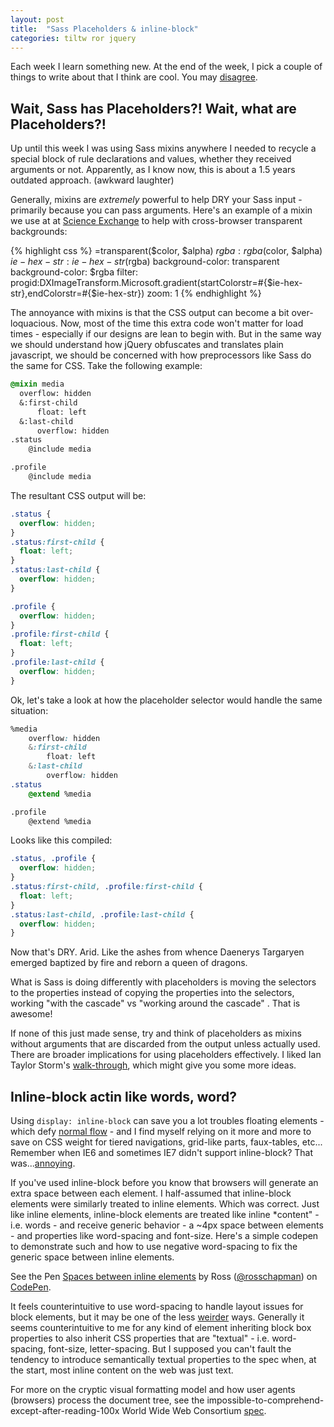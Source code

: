 ```yaml
---
layout: post
title:  "Sass Placeholders & inline-block"
categories: tiltw ror jquery
---
```


Each week I learn something new.  At the end of the week, I pick a couple of things to write about that I think are cool. You may
<a title="Share on Twitter" data-network="twitter" data-action="share" href="https://twitter.com/share?url=http://internetross.me/tiltw-dec-30-jan-3&amp;text=@internetross, I like you, but..." target="_blank">
disagree</a>.

## Wait, Sass has Placeholders?!  Wait, what are Placeholders?!
Up until this week I was using Sass mixins anywhere I needed to recycle a special block of rule declarations and values, whether they received arguments or not.  Apparently, as I know now, this is about a 1.5 years outdated approach. (awkward laughter)

Generally, mixins are *extremely* powerful to help DRY your Sass input - primarily because you can pass arguments. Here's an example of a mixin we use at at [Science Exchange](http://scienceexchange.com) to help with cross-browser transparent backgrounds:

{% highlight css %}
=transparent($color, $alpha)
  $rgba: rgba($color, $alpha)
  $ie-hex-str: ie-hex-str($rgba)
  background-color: transparent
  background-color: $rgba
  filter: progid:DXImageTransform.Microsoft.gradient(startColorstr=#{$ie-hex-str},endColorstr=#{$ie-hex-str})
  zoom: 1
{% endhighlight %}

The annoyance with mixins is that the CSS output can become a bit over-loquacious. Now, most of the time this extra code won't matter for load times - especially if our designs are lean to begin with.  But in the same way we should understand how jQuery obfuscates and translates plain javascript, we should be concerned with how preprocessors like Sass do the same for CSS.  Take the following example:

```css
@mixin media
  overflow: hidden
  &:first-child
      float: left
  &:last-child
      overflow: hidden
.status
    @include media

.profile
    @include media
```

The resultant CSS output will be:

```css
.status {
  overflow: hidden;
}
.status:first-child {
  float: left;
}
.status:last-child {
  overflow: hidden;
}

.profile {
  overflow: hidden;
}
.profile:first-child {
  float: left;
}
.profile:last-child {
  overflow: hidden;
}
```

Ok, let's take a look at how the placeholder selector would handle the same situation:

```css
%media
    overflow: hidden
    &:first-child
        float: left
    &:last-child
        overflow: hidden
.status
    @extend %media

.profile
    @extend %media
```

Looks like this compiled:

```css
.status, .profile {
  overflow: hidden;
}
.status:first-child, .profile:first-child {
  float: left;
}
.status:last-child, .profile:last-child {
  overflow: hidden;
}
```

Now that's DRY. Arid. Like the ashes from whence Daenerys Targaryen emerged baptized by fire and reborn a queen of dragons.

What is Sass is doing differently with placeholders is moving the selectors to the properties instead of copying the properties into the selectors, working "with the cascade" vs "working around the cascade" [](http://chriseppstein.github.io/blog/2012/08/23/sass-3-2-is-released/).  That is awesome!

If none of this just made sense, try and think of placeholders as mixins without arguments that are discarded from the output unless actually used.  There are broader implications for using placeholders effectively.  I liked Ian Taylor Storm's [walk-through](http://ianstormtaylor.com/oocss-plus-sass-is-the-best-way-to-css/), which might give you some more ideas.

## Inline-block actin like words, word?
Using `display: inline-block` can save you a lot troubles floating elements - which defy [normal flow](http://www.w3.org/TR/CSS21/visuren.html#normal-flow) - and I find myself relying on it more and more to save on CSS weight for tiered navigations, grid-like parts, faux-tables, etc...  Remember when IE6 and sometimes IE7 didn't support inline-block?  That was...[annoying](/glossary#annoying).

If you've used inline-block before you know that browsers will generate an extra space between each element.  I half-assumed that inline-block elements were similarly treated to inline elements.  Which was correct.  Just like inline elements, inline-block elements are treated like inline *content" - i.e. words - and receive generic behavior - a ~4px space between elements - and properties like word-spacing and font-size.  Here's a simple codepen to demonstrate such and how to use negative word-spacing to fix the generic space between inline elements.

<p data-height="268" data-theme-id="0" data-slug-hash="KCDiz" data-default-tab="result" class='codepen'>See the Pen <a href='http://codepen.io/rosschapman/pen/KCDiz'>Spaces between inline elements</a> by Ross (<a href='http://codepen.io/rosschapman'>@rosschapman</a>) on <a href='http://codepen.io'>CodePen</a>.</p>
<script async src="//codepen.io/assets/embed/ei.js"></script>

It feels counterintuitive to use word-spacing to handle layout issues for block elements, but it may be one of the less [weirder](http://css-tricks.com/fighting-the-space-between-inline-block-elements/) ways.  Generally it seems counterintuitive to me for any kind of element inheriting block box properties to also inherit CSS properties that are "textual" - i.e. word-spacing, font-size, letter-spacing.  But I supposed you can't fault the tendency to introduce semantically textual properties to the spec when, at the start, most inline content on the web was just text.

For more on the cryptic visual formatting model and how user agents (browsers) process the document tree, see the impossible-to-comprehend-except-after-reading-100x World Wide Web Consortium [spec](http://www.w3.org/TR/CSS2/visuren.html).